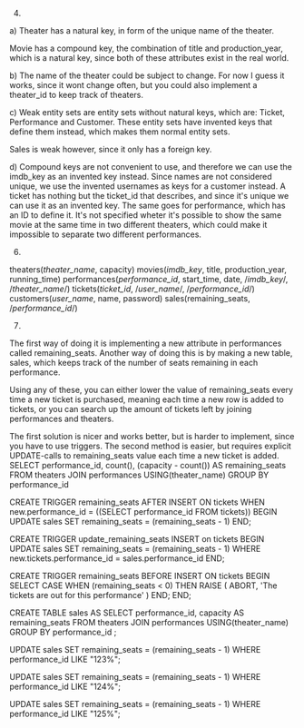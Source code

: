 ﻿4. 
a) 
Theater has a natural key, in form of the unique name of the theater. 

Movie has a compound key, the combination of title and production_year, which is a natural key, since both of these
attributes exist in the real world. 

b) 
The name of the theater could be subject to change. For now I guess it works, since it wont change often, but you could also implement a theater_id to keep track of theaters. 

c) 
Weak entity sets are entity sets without natural keys, which are: Ticket, Performance and Customer. These entity sets have invented keys that define them instead, which makes them normal entity sets. 

Sales is weak however, since it only has a foreign key. 

d) 
Compound keys are not convenient to use, and therefore we can use the imdb_key as an invented key instead. 
Since names are not considered unique, we use the invented usernames as keys for a customer instead. 
A ticket has nothing but the ticket_id that describes, and since it's unique we can use it as an invented key.
The same goes for performance, which has an ID to define it. It's not specified wheter it's possible to show the same movie
at the same time in two different theaters, which could make it impossible to separate two different performances.  


6. 
theaters(_theater_name_, capacity)
movies(_imdb_key_, title, production_year, running_time)
performances(_performance_id_, start_time, date, /_imdb_key_/, /_theater_name_/)
tickets(_ticket_id_, /_user_name_/, /_performance_id_/)
customers(_user_name_, name, password)
sales(remaining_seats, /_performance_id_/)

7. 
The first way of doing it is implementing a new attribute in performances called remaining_seats. 
Another way of doing this is by making a new table, sales, which keeps track of the number of seats remaining in each performance. 

Using any of these, you can either lower the value of remaining_seats every time a new ticket is purchased, meaning each time
a new row is added to tickets, or you can search up the amount of tickets left by joining performances and theaters. 

The first solution is nicer and works better,  but is harder to implement, since you have to use triggers. The second method is easier, but requires explicit UPDATE-calls to remaining_seats value each time a new ticket is added. 
SELECT performance_id, count(), (capacity - count()) AS remaining_seats
FROM theaters
JOIN performances
USING(theater_name)
GROUP BY performance_id

CREATE TRIGGER remaining_seats 
   AFTER INSERT
   ON tickets
   WHEN  new.performance_id = ((SELECT performance_id
                           FROM tickets))
BEGIN
  UPDATE sales
  SET remaining_seats = (remaining_seats - 1)
END;


CREATE TRIGGER update_remaining_seats INSERT on tickets
BEGIN 
  UPDATE sales SET remaining_seats = (remaining_seats - 1) WHERE new.tickets.performance_id = sales.performance_id
END;

CREATE TRIGGER remaining_seats BEFORE INSERT ON tickets
BEGIN
 SELECT
 CASE
 WHEN (remaining_seats < 0) THEN
 RAISE (
 ABORT,
 'The tickets are out for this performance'
 )
 END;
END;

CREATE TABLE sales AS
  SELECT performance_id, capacity AS remaining_seats
  FROM theaters
  JOIN performances
  USING(theater_name)
  GROUP BY performance_id
  ;

UPDATE sales 
SET remaining_seats = (remaining_seats - 1)
WHERE performance_id LIKE "123%";

UPDATE sales 
SET remaining_seats = (remaining_seats - 1)
WHERE performance_id LIKE "124%";

UPDATE sales 
SET remaining_seats = (remaining_seats - 1)
WHERE performance_id LIKE "125%";

